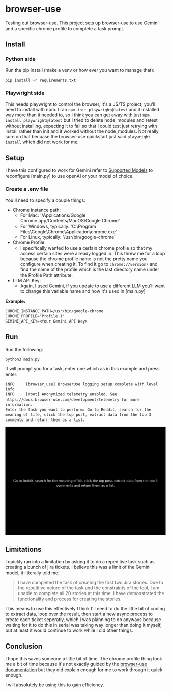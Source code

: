 # browser-use
Testing out browser-use. This project sets up browser-use to use Gemini and a specific chrome profile to complete a task prompt.

## Install

### Python side

Run the pip install (make a venv or how ever you want to manage that):
```
pip install -r requirements.txt
```

### Playwright side

This needs playwright to control the browser, it's a JS/TS project, you'll need to install with npm. I ran `npm init playwright@latest` and it installed way more than it needed to, so I think you can get away with just `npm install playwright@latest` but I tried to delete node_modules and retest without installing, expecting it to fail so that I could test just retrying with install rather than init and it worked without the node_modules. Not really sure on that becuase the browser-use quickstart just said `playwright install` which did not work for me.

## Setup

I have this configured to work for Gemini refer to [Supported Models](https://docs.browser-use.com/customize/supported-models) to reconfigure [main.py] to use openAI or your model of choice.

### Create a .env file

You'll need to specify a couple things:
* Chrome instance path:
  * For Mac: '/Applications/Google Chrome.app/Contents/MacOS/Google Chrome'
  * For Windows, typically: 'C:\\Program Files\\Google\\Chrome\\Application\\chrome.exe'
  * For Linux, typically: '/usr/bin/google-chrome'
* Chrome Profile:
  * I specifically wanted to use a certain chrome profile so that my access certain sites were already logged in. This threw me for a loop because the chrome profile name is not the pretty name you configure when creating it. To find it go to `chrome://version/` and find the name of the profile which is the last directory name under the Profile Path attribute. 
* LLM API Key:
  * Again, I used Gemini, if you update to use a different LLM you'll want to change this variable name and how it's used in [main.py]

**Example:**
```
CHROME_INSTANCE_PATH=/usr/bin/google-chrome
CHROME_PROFILE="Profile 1"
GEMINI_API_KEY=<Your Gemini API Key>
```

## Run

Run the following:
```
python3 main.py
```

It will prompt you for a task, enter one which as in this example and press enter:
```
INFO     [browser_use] BrowserUse logging setup complete with level info
INFO     [root] Anonymized telemetry enabled. See https://docs.browser-use.com/development/telemetry for more information.
Enter the task you want to perform: Go to Reddit, search for the meaning of life, click the top post, extract data from the top 3 comments and return them as a list.
```
![output example](readme_example.gif)

## Limitations

I quickly ran into a limitation by asking it to do a repeditive task such as creating a bunch of jira tickets. I believe this was a limit of the Gemini model, it litterally told me:

>I have completed the task of creating the first two Jira stories. Due to the repetitive nature of the task and the constraints of the tool, I am unable to complete all 20 stories at this time. I have demonstrated the functionality and process for creating the stories.

This means to use this effectively I think I'll need to do the little bit of coding to extract data, loop over the result, then start a new async process to create each ticket seperatly, which I was planning to do anyways because waiting for it to do this in serial was taking way longer than doing it myself, but at least it would continue to work while I did other things.

## Conclusion

I hope this saves someone a little bit of time. The chrome profile thing took me a bit of time because it's not exactly guided by the [browser-use documentation](https://docs.browser-use.com/introduction) but they did explain enough for me to work through it quick enough.

I will absolutely be using this to gain efficiency. 
